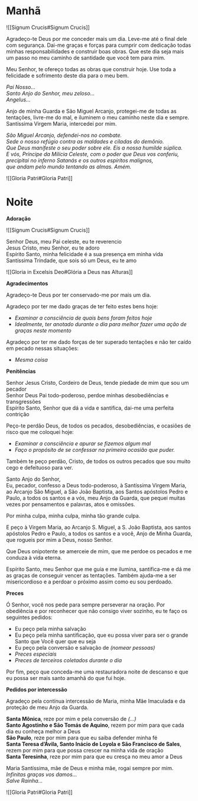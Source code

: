 
# Manhã

![[Signum Crucis#Signum Crucis]]

Agradeço-te Deus por me conceder mais um dia. Leve-me até o final dele com segurança. Dai-me graças e forças para cumprir com dedicação todas minhas responsabilidades e construir boas obras. Que este dia seja mais um passo no meu caminho de santidade que você tem para mim.

Meu Senhor, te ofereço todas as obras que construir hoje. Use toda a felicidade e sofrimento deste dia para o meu bem. 

*Pai Nosso…*  
*Santo Anjo do Senhor, meu zeloso…*  
*Angelus…*  

Anjo de minha Guarda e São Miguel Arcanjo, protegei-me de todas as tentações, livre-me do mal, e iluminem o meu caminho neste dia e sempre. Santíssima Virgem Maria, intercedei por mim.

*São Miguel Arcanjo, defendei-nos no combate.*  
*Sede o nosso refúgio contra as maldades e ciladas do demônio.*  
*Que Deus manifeste o seu poder sobre ele. Eis a nossa humilde súplica.*  
*E vós, Príncipe da Milícia Celeste, com o poder que Deus vos conferiu,*  
*precipitai no inferno Satanás e os outros espíritos malignos,*  
*que andam pelo mundo tentando as almas. Amém.*

![[Gloria Patri#Gloria Patri]]

# Noite

**Adoração**

![[Signum Crucis#Signum Crucis]]

Senhor Deus, meu Pai celeste, eu te reverencio  
Jesus Cristo, meu Senhor, eu te adoro  
Espírito Santo, minha felicidade é a sua presença em minha vida  
Santíssima Trindade, que sois só um Deus, eu te amo

![[Gloria in Excelsis Deo#Glória a Deus nas Alturas]]


**Agradecimentos**

Agradeço-te Deus por ter conservado-me por mais um dia.

Agradeço por ter me dado graças de ter feito estes bens hoje:
- *Examinar a consciência de quais bens foram feitos hoje*
- *Idealmente, ter anotado durante o dia para melhor fazer uma ação de graças neste momento*

Agradeço por ter me dado forças de ter superado tentações e não ter caído em pecado nessas situações:
- *Mesma coisa*

**Penitências**

Senhor Jesus Cristo, Cordeiro de Deus, tende piedade de mim que sou um pecador  
Senhor Deus Pai todo-poderoso, perdoe minhas desobediências e transgressões  
Espírito Santo, Senhor que dá a vida e santifica, dai-me uma perfeita contrição  

Peço-te perdão Deus, de todos os pecados, desobediências, e ocasiões de risco que me coloquei hoje:
- *Examinar a consciência e apurar se fizemos algum mal*
- *Faço o propósito de se confessar na primeira ocasião que puder.*

Também te peço perdão, Cristo, de todos os outros pecados que sou muito cego e defeituoso para ver. 

Santo Anjo do Senhor,  
Eu, pecador, confesso a Deus todo-poderoso, à Santíssima Virgem Maria, ao Arcanjo São Miguel, a São João Baptista, aos Santos apóstolos Pedro e Paulo, a todos os santos e a vós, meu Anjo da Guarda, que pequei muitas vezes por pensamentos e palavras, atos e omissões.

Por minha culpa, minha culpa, minha tão grande culpa.

E peço à Virgem Maria, ao Arcanjo S. Miguel, a S. João Baptista, aos santos apóstolos Pedro e Paulo, a todos os santos e a você, Anjo de Minha Guarda, que rogueis por mim a Deus, nosso Senhor.

Que Deus onipotente se amerceie de mim, que me perdoe os pecados e me conduza à vida eterna.

Espírito Santo, meu Senhor que me guia e me ilumina, santifica-me e dá me as graças de conseguir vencer as tentações. Também ajuda-me a ser misericordioso e a perdoar o próximo assim como eu sou perdoado.

**Preces**

Ó Senhor, você nos pede para sempre perseverar na oração. Por obediência e por reconhecer que não consigo viver sozinho, eu te faço os seguintes pedidos:
- Eu peço pela minha salvação
- Eu peço pela minha santificação, que eu possa viver para ser o grande Santo que Você quer que eu seja
- Eu peço pela conversão e salvação de *(nomear pessoas)*
- *Preces especiais*
- *Preces de terceiros coletados durante o dia*

Por fim, peço que conceda-me uma restauradora noite de descanso e que eu possa ser mais santo amanhã do que fui hoje.

**Pedidos por intercessão**

Agradeço pela contínua intercessão de Maria, minha Mãe Imaculada e da proteção de meu Anjo da Guarda.

**Santa Mônica**, reze por mim e pela conversão de *(…)*  
**Santo Agostinho e São Tomás de Aquino**, rezem por mim para que cada dia eu conheça melhor a Deus  
**São Paulo**, reze por mim para que eu saiba defender minha fé  
**Santa Teresa d’Ávila, Santo Inácio de Loyola e São Francisco de Sales**, rezem por mim para que possa crescer na minha vida de oração  
**Santa Teresinha**, reze por mim para que eu cresça no meu amor a Deus  

Maria Santíssima, mãe de Deus e minha mãe, rogai sempre por mim.  
*Infinitas graças vos damos…*  
*Salve Rainha…*  

![[Gloria Patri#Gloria Patri]]
